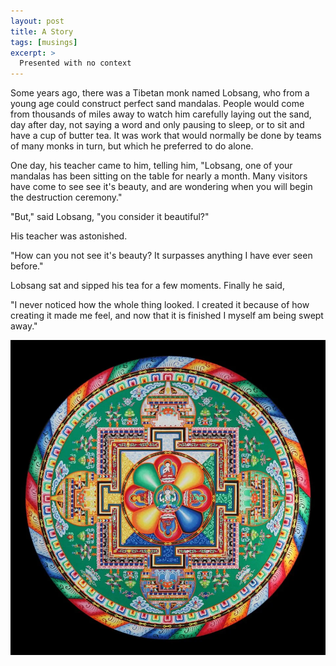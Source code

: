 ```yaml
---
layout: post
title: A Story
tags: [musings]
excerpt: >
  Presented with no context
---
```


Some years ago, there was a Tibetan monk named Lobsang, who from a young age could construct perfect sand mandalas. People would come from thousands of miles away to watch him carefully laying out the sand, day after day, not saying a word and only pausing to sleep, or to sit and have a cup of butter tea. It was work that would normally be done by teams of many monks in turn, but which he preferred to do alone.

One day, his teacher came to him, telling him, "Lobsang, one of your mandalas has been sitting on the table for nearly a month. Many visitors have come to see see it's beauty, and are wondering when you will begin the destruction ceremony."

"But," said Lobsang, "you consider it beautiful?"

His teacher was astonished.

"How can you not see it's beauty? It surpasses anything I have ever seen before."

Lobsang sat and sipped his tea for a few moments. Finally he said,

"I never noticed how the whole thing looked. I created it because of how creating it made me feel, and now that it is finished I myself am being swept away."

![A sand mandala](/images/story/mandala.webp)
